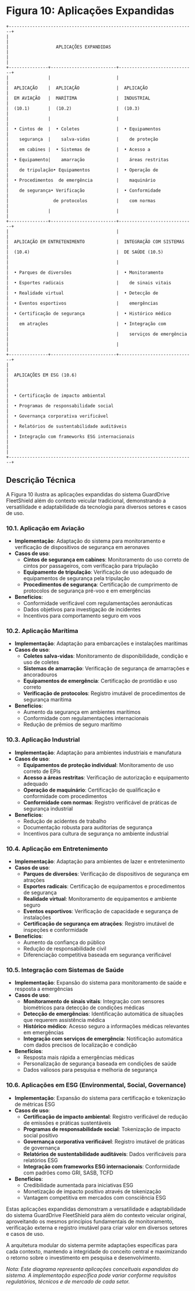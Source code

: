 # Figura 10: Aplicações Expandidas

```
+-----------------------------------------------------------------------+
|                                                                       |
|                  APLICAÇÕES EXPANDIDAS                                |
|                                                                       |
+---------------+-------------------------+-----------------------------+
|               |                         |                             |
|  APLICAÇÃO    |  APLICAÇÃO              |  APLICAÇÃO                  |
|  EM AVIAÇÃO   |  MARÍTIMA               |  INDUSTRIAL                 |
|  (10.1)       |  (10.2)                 |  (10.3)                     |
|               |                         |                             |
|  • Cintos de  |  • Coletes              |  • Equipamentos             |
|    segurança  |    salva-vidas          |    de proteção              |
|    em cabines |  • Sistemas de          |  • Acesso a                 |
|  • Equipamento|    amarração            |    áreas restritas          |
|    de tripulação• Equipamentos          |  • Operação de              |
|  • Procedimentos  de emergência         |    maquinário               |
|    de segurança• Verificação            |  • Conformidade             |
|                 de protocolos           |    com normas               |
|               |                         |                             |
+---------------+-------------------------+-----------------------------+
|                                         |                             |
|  APLICAÇÃO EM ENTRETENIMENTO            |  INTEGRAÇÃO COM SISTEMAS    |
|  (10.4)                                 |  DE SAÚDE (10.5)            |
|                                         |                             |
|  • Parques de diversões                 |  • Monitoramento            |
|  • Esportes radicais                    |    de sinais vitais         |
|  • Realidade virtual                    |  • Detecção de              |
|  • Eventos esportivos                   |    emergências              |
|  • Certificação de segurança            |  • Histórico médico         |
|    em atrações                          |  • Integração com           |
|                                         |    serviços de emergência   |
|                                         |                             |
+---------------+-------------------------+-----------------------------+
|                                                                       |
|  APLICAÇÕES EM ESG (10.6)                                             |
|                                                                       |
|  • Certificação de impacto ambiental                                  |
|  • Programas de responsabilidade social                               |
|  • Governança corporativa verificável                                 |
|  • Relatórios de sustentabilidade auditáveis                          |
|  • Integração com frameworks ESG internacionais                       |
|                                                                       |
+-----------------------------------------------------------------------+
```

## Descrição Técnica

A Figura 10 ilustra as aplicações expandidas do sistema GuardDrive FleetShield além do contexto veicular tradicional, demonstrando a versatilidade e adaptabilidade da tecnologia para diversos setores e casos de uso.

### 10.1. Aplicação em Aviação
- **Implementação**: Adaptação do sistema para monitoramento e verificação de dispositivos de segurança em aeronaves
- **Casos de uso**:
  - **Cintos de segurança em cabines**: Monitoramento do uso correto de cintos por passageiros, com verificação para tripulação
  - **Equipamento de tripulação**: Verificação de uso adequado de equipamentos de segurança pela tripulação
  - **Procedimentos de segurança**: Certificação de cumprimento de protocolos de segurança pré-voo e em emergências
- **Benefícios**:
  - Conformidade verificável com regulamentações aeronáuticas
  - Dados objetivos para investigação de incidentes
  - Incentivos para comportamento seguro em voos

### 10.2. Aplicação Marítima
- **Implementação**: Adaptação para embarcações e instalações marítimas
- **Casos de uso**:
  - **Coletes salva-vidas**: Monitoramento de disponibilidade, condição e uso de coletes
  - **Sistemas de amarração**: Verificação de segurança de amarrações e ancoradouros
  - **Equipamentos de emergência**: Certificação de prontidão e uso correto
  - **Verificação de protocolos**: Registro imutável de procedimentos de segurança marítima
- **Benefícios**:
  - Aumento da segurança em ambientes marítimos
  - Conformidade com regulamentações internacionais
  - Redução de prêmios de seguro marítimo

### 10.3. Aplicação Industrial
- **Implementação**: Adaptação para ambientes industriais e manufatura
- **Casos de uso**:
  - **Equipamentos de proteção individual**: Monitoramento de uso correto de EPIs
  - **Acesso a áreas restritas**: Verificação de autorização e equipamento adequado
  - **Operação de maquinário**: Certificação de qualificação e conformidade com procedimentos
  - **Conformidade com normas**: Registro verificável de práticas de segurança industrial
- **Benefícios**:
  - Redução de acidentes de trabalho
  - Documentação robusta para auditorias de segurança
  - Incentivos para cultura de segurança no ambiente industrial

### 10.4. Aplicação em Entretenimento
- **Implementação**: Adaptação para ambientes de lazer e entretenimento
- **Casos de uso**:
  - **Parques de diversões**: Verificação de dispositivos de segurança em atrações
  - **Esportes radicais**: Certificação de equipamentos e procedimentos de segurança
  - **Realidade virtual**: Monitoramento de equipamentos e ambiente seguro
  - **Eventos esportivos**: Verificação de capacidade e segurança de instalações
  - **Certificação de segurança em atrações**: Registro imutável de inspeções e conformidade
- **Benefícios**:
  - Aumento da confiança do público
  - Redução de responsabilidade civil
  - Diferenciação competitiva baseada em segurança verificável

### 10.5. Integração com Sistemas de Saúde
- **Implementação**: Expansão do sistema para monitoramento de saúde e resposta a emergências
- **Casos de uso**:
  - **Monitoramento de sinais vitais**: Integração com sensores biométricos para detecção de condições médicas
  - **Detecção de emergências**: Identificação automática de situações que requerem assistência médica
  - **Histórico médico**: Acesso seguro a informações médicas relevantes em emergências
  - **Integração com serviços de emergência**: Notificação automática com dados precisos de localização e condição
- **Benefícios**:
  - Resposta mais rápida a emergências médicas
  - Personalização de segurança baseada em condições de saúde
  - Dados valiosos para pesquisa e melhoria de segurança

### 10.6. Aplicações em ESG (Environmental, Social, Governance)
- **Implementação**: Expansão do sistema para certificação e tokenização de métricas ESG
- **Casos de uso**:
  - **Certificação de impacto ambiental**: Registro verificável de redução de emissões e práticas sustentáveis
  - **Programas de responsabilidade social**: Tokenização de impacto social positivo
  - **Governança corporativa verificável**: Registro imutável de práticas de governança
  - **Relatórios de sustentabilidade auditáveis**: Dados verificáveis para relatórios ESG
  - **Integração com frameworks ESG internacionais**: Conformidade com padrões como GRI, SASB, TCFD
- **Benefícios**:
  - Credibilidade aumentada para iniciativas ESG
  - Monetização de impacto positivo através de tokenização
  - Vantagem competitiva em mercados com consciência ESG

Estas aplicações expandidas demonstram a versatilidade e adaptabilidade do sistema GuardDrive FleetShield para além do contexto veicular original, aproveitando os mesmos princípios fundamentais de monitoramento, verificação externa e registro imutável para criar valor em diversos setores e casos de uso.

A arquitetura modular do sistema permite adaptações específicas para cada contexto, mantendo a integridade do conceito central e maximizando o retorno sobre o investimento em pesquisa e desenvolvimento.

*Nota: Este diagrama representa aplicações conceituais expandidas do sistema. A implementação específica pode variar conforme requisitos regulatórios, técnicos e de mercado de cada setor.*
